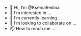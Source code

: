 - 👋 Hi, I’m @KseniaRedina
- 👀 I’m interested in ...
- 🌱 I’m currently learning ...
- 💞️ I’m looking to collaborate on ...
- 📫 How to reach me ...

<!---
KseniaRedina/KseniaRedina is a ✨ special ✨ repository because its `README.md` (this file) appears on your GitHub profile.
You can click the Preview link to take a look at your changes.
--->

